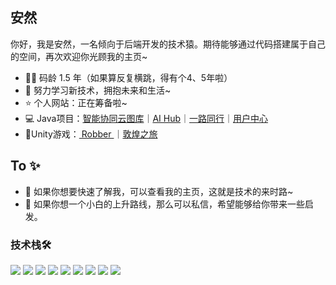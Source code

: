 ## 安然

你好，我是安然，一名倾向于后端开发的技术猿。期待能够通过代码搭建属于自己的空间，再次欢迎你光顾我的主页~

- 🧑‍💻 码龄 1.5 年（如果算反复横跳，得有个4、5年啦）
- 🌱 努力学习新技术，拥抱未来和生活~
- ⭐️ 个人网站：正在筹备啦~
- 💻 Java项目：<a href="https://github.com/anran0422/Cloud" target="_blank">智能协同云图库</a>｜<a href="https://github.com/anran0422/SpringAI" target="_blank">AI Hub</a>｜<a href="https://github.com" target="_blank">一路同行</a>｜<a href="https://github.com/anran0422/center" target="_blank">用户中心</a>
- 📱Unity游戏：<a href="https://github.com" target="_blank"> Robber </a>｜<a href="https://github.com/" target="_blank">敦煌之旅</a>


## To ✨
- 👣 如果你想要快速了解我，可以查看我的主页，这就是技术的来时路~
- 💫 如果你想一个小白的上升路线，那么可以私信，希望能够给你带来一些启发。

### 技术栈🛠️
![](https://img.shields.io/badge/-Java-4C7491?style=flat-square&logo=java&logoColor=fff)
![](https://img.shields.io/badge/-TS-339933?style=flat-square&logo=typescript&logoColor=fff)
![](https://img.shields.io/badge/-Spring-5FB832?style=flat-square&logo=Spring&logoColor=fff)
![](https://img.shields.io/badge/-Vue-4fc08d?style=flat-square&logo=Vue.js&logoColor=fff)
![](https://img.shields.io/badge/-MySQL-4479A1?style=flatsquare&logo=MySQL&logoColor=fff)
![](https://img.shields.io/badge/-Redis-DC382D?style=flat-square&logo=Redis&logoColor=fff)
![](https://img.shields.io/badge/-Linux-000000?style=flat-square&logo=Linux&logoColor=fff)
![](https://img.shields.io/badge/-Docker-2496ED?style=flatsquare&logo=Docker&logoColor=fff)
![](https://img.shields.io/badge/-Git-E84E31?style=flat-square&logo=Git&logoColor=fff)
